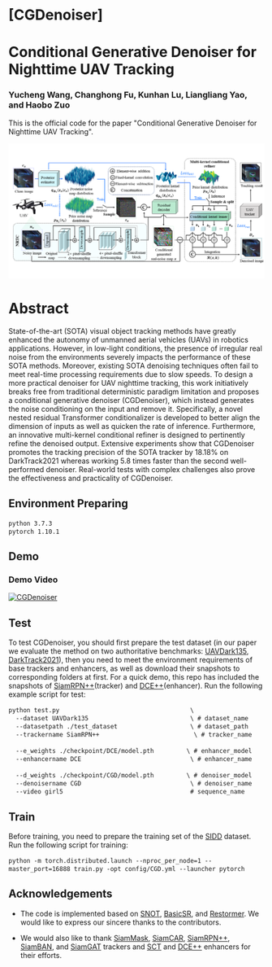 # [CGDenoiser]
# Conditional Generative Denoiser for Nighttime UAV Tracking

### Yucheng Wang, Changhong Fu, Kunhan Lu, Liangliang Yao, and Haobo Zuo

This is the official code for the paper "Conditional Generative Denoiser for Nighttime UAV Tracking".

<img src="./main.png">

# Abstract

State-of-the-art (SOTA) visual object tracking methods have greatly enhanced the autonomy of unmanned aerial vehicles (UAVs) in robotics applications. However, in low-light conditions, the presence of irregular real noise from the environments severely impacts the performance of these SOTA methods. Moreover, existing SOTA denoising techniques often fail to meet real-time processing requirements due to slow speeds. To design a more practical denoiser for UAV nighttime tracking, this work initiatively breaks free from traditional deterministic paradigm limitation and proposes a conditional generative denoiser (CGDenoiser), which instead generates the noise conditioning on the input and remove it. Specifically, a novel nested residual Transformer conditionalizer is developed to better align the dimension of inputs as well as quicken the rate of inference. Furthermore, an innovative multi-kernel conditional refiner is designed to pertinently refine the denoised output. Extensive experiments show that CGDenoiser promotes the tracking precision of the SOTA tracker by 18.18% on DarkTrack2021 whereas working 5.8 times faster than the second well-performed denoiser. Real-world tests with complex challenges also prove the effectiveness and practicality of CGDenoiser.


## Environment Preparing

```
python 3.7.3
pytorch 1.10.1
```

## Demo
### Demo Video
[![CGDenoiser](https://res.cloudinary.com/marcomontalbano/image/upload/v1711174875/video_to_markdown/images/youtube--DjmtBhyDdu4-c05b58ac6eb4c4700831b2b3070cd403.jpg)](https://youtu.be/DjmtBhyDdu4 "CGDenoiser")



## Test


To test CGDenoiser, you should first prepare the test dataset (in our paper we evaluate the method on two authoritative benchmarks: [UAVDark135](https://vision4robotics.github.io/project/uavdark135/), [DarkTrack2021](https://darktrack2021.netlify.app/)), then you need to meet the environment requirements of base trackers and enhancers, as well as download their snapshots to corresponding folders at first. For a quick demo, this repo has included the snapshots of [SiamRPN++](https://github.com/STVIR/pysot?tab=readme-ov-file)(tracker) and [DCE++](https://github.com/Li-Chongyi/Zero-DCE_extension)(enhancer). Run the following example script for test:

```
python test.py                                    \
  --dataset UAVDark135                            \ # dataset_name
  --datasetpath ./test_dataset                    \ # dataset_path
  --trackername SiamRPN++                          \ # tracker_name

  --e_weights ./checkpoint/DCE/model.pth         \ # enhancer_model
  --enhancername DCE                              \ # enhancer_name

  --d_weights ./checkpoint/CGD/model.pth         \ # denoiser_model
  --denoisername CGD                              \ # denoiser_name
  --video girl5                                   # sequence_name

```


## Train

Before training, you need to prepare the training set of the [SIDD](https://www.eecs.yorku.ca/~kamel/sidd/index.php) dataset. Run the following script for training:

```
python -m torch.distributed.launch --nproc_per_node=1 --master_port=16888 train.py -opt config/CGD.yml --launcher pytorch
```



## Acknowledgements
- The code is implemented based on [SNOT](https://github.com/vision4robotics/SiameseTracking4UAV), [BasicSR](https://github.com/XPixelGroup/BasicSR), and [Restormer](https://github.com/swz30/Restormer). We would like to express our sincere thanks to the contributors.

- We would also like to thank [SiamMask](https://github.com/foolwood/SiamMask), [SiamCAR](https://github.com/ohhhyeahhh/SiamCAR), [SiamRPN++](), [SiamBAN](https://github.com/hqucv/siamban), and [SiamGAT](https://github.com/ohhhyeahhh/SiamGAT) trackers and [SCT](https://github.com/vision4robotics/SCT) and [DCE++](https://github.com/Li-Chongyi/Zero-DCE_extension) enhancers for their efforts.
